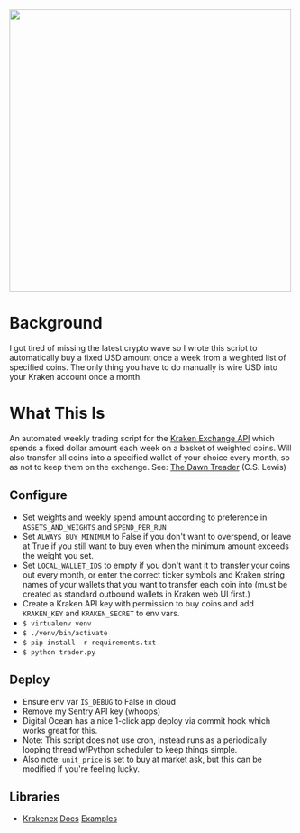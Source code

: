 <img src="https://vignette3.wikia.nocookie.net/narnia/images/9/91/Narniadawntreader.png/revision/latest?cb=20101128130243" width=500/>

# Background
I got tired of missing the latest crypto wave so I wrote this script to automatically buy a fixed USD amount once a week from a weighted list of specified coins.  The only thing you have to do manually is wire USD into your Kraken account once a month.

# What This Is
An automated weekly trading script for the [Kraken Exchange API](https://www.kraken.com/help/api) which spends a fixed dollar amount each week on a basket of weighted coins.  Will also transfer all coins into a specified wallet of your choice every month, so as not to keep them on the exchange.
See: [The Dawn Treader](https://www.amazon.com/Voyage-Dawn-Treader-Chronicles-Narnia-ebook/dp/B001I45UEI) (C.S. Lewis)


## Configure
- Set weights and weekly spend amount according to preference in `ASSETS_AND_WEIGHTS` and `SPEND_PER_RUN`
- Set `ALWAYS_BUY_MINIMUM` to False if you don't want to overspend, or leave at True if you still want to buy even when the minimum amount exceeds the weight you set.
- Set `LOCAL_WALLET_IDS` to empty if you don't want it to transfer your coins out every month, or enter the correct ticker symbols and Kraken string names of your wallets that you want to transfer each coin into (must be created as standard outbound wallets in Kraken web UI first.)
- Create a Kraken API key with permission to buy coins and add `KRAKEN_KEY` and `KRAKEN_SECRET` to env vars.
- `$ virtualenv venv`
- `$ ./venv/bin/activate`
- `$ pip install -r requirements.txt`
- `$ python trader.py`

## Deploy
- Ensure env var `IS_DEBUG` to False in cloud
- Remove my Sentry API key (whoops)
- Digital Ocean has a nice 1-click app deploy via commit hook which works great for this.
- Note: This script does not use cron, instead runs as a periodically looping thread w/Python scheduler to keep things simple.
- Also note: `unit_price` is set to buy at market ask, but this can be modified if you're feeling lucky.

## Libraries
- [Krakenex](https://github.com/veox/python3-krakenex) [Docs](https://python3-krakenex.readthedocs.io/en/latest/) [Examples](https://github.com/veox/python3-krakenex/tree/master/examples)
